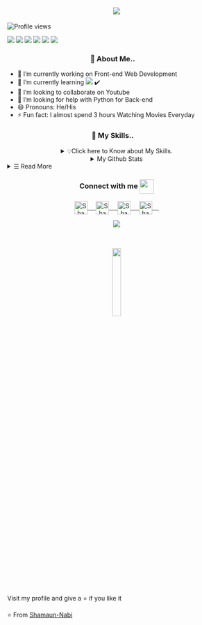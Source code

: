   <h1 align="center">
  <a href="https://git.io/typing-svg">
    <img src="https://readme-typing-svg.herokuapp.com/?lines=Hello,+There!+👋;I+AM+Shamaun+Nabi....;Nice+to+meet+you!&center=true&size=30">
  </a>
</h1>

![Profile views](https://gpvc.arturio.dev/Shamaun-Nabi)

<img src="https://img.shields.io/badge/Messenger-00B2FF?style=for-the-badge&logo=messenger&logoColor=white" /> <img src="https://img.shields.io/badge/Gmail-D14836?style=for-the-badge&logo=gmail&logoColor=white" /> <img src="https://img.shields.io/badge/Telegram-2CA5E0?style=for-the-badge&logo=telegram&logoColor=white" /> <img src="https://img.shields.io/badge/Twitter-1DA1F2?style=for-the-badge&logo=twitter&logoColor=white" /> <img src="https://img.shields.io/badge/WhatsApp-25D366?style=for-the-badge&logo=whatsapp&logoColor=white" /> <img src="https://img.shields.io/badge/Instagram-E4405F?style=for-the-badge&logo=instagram&logoColor=white" />


  
  <h3 align="center">👋 About Me.. <img src="https://github.com/rajput2107/rajput2107/blob/master/Assets/Earth.gif" width="15px"></h3></i> 

- 🔭 I’m currently working on Front-end Web Development
- 🌱 I’m currently learning <img src="https://img.shields.io/badge/JavaScript-F7DF1E?style=for-the-badge&logo=javascript&logoColor=black"/> ✔️
- 👯 I’m looking to collaborate on Youtube
- 🤔 I’m looking for help with Python for Back-end
- 😄 Pronouns: He/His
- ⚡ Fun fact: I almost spend 3 hours Watching Movies Everyday

<h3 align="center">👋 My Skills.. <img src="https://github.com/rajput2107/rajput2107/blob/master/Assets/Earth.gif" width="15px"></h3></i> 


 
 
<details align="center">
<summary>💡Click here to Know about My Skills.</summary>
 <details align="left" >
<summary> Programming Languages ✏ </summary>
 <img src="https://img.shields.io/badge/Python-FFD43B?style=for-the-badge&logo=python&logoColor=darkgreen" /> </br>
 <img src="https://img.shields.io/badge/C-00599C?style=for-the-badge&logo=c&logoColor=white" />
 <img src="https://img.shields.io/badge/C%2B%2B-00599C?style=for-the-badge&logo=c%2B%2B&logoColor=white" />
 <img src="https://img.shields.io/badge/Java-ED8B00?style=for-the-badge&logo=java&logoColor=white" />
</details>
 
<details align="left" >
<summary> Front-end ❤ </summary>
  <img src="https://img.shields.io/badge/HTML5-E34F26?style=for-the-badge&logo=html5&logoColor=white" /> 
  <img src="https://img.shields.io/badge/CSS3-1572B6?style=for-the-badge&logo=css3&logoColor=white" /> 
  <img src="https://img.shields.io/badge/JavaScript-F7DF1E?style=for-the-badge&logo=javascript&logoColor=black" /> </br>
 <details align="center" >
<summary> Frameworks 🚀 </summary>
<img src="https://img.shields.io/badge/Bootstrap-563D7C?style=for-the-badge&logo=bootstrap&logoColor=white" />  </br>
  <img src="https://img.shields.io/badge/React-20232A?style=for-the-badge&logo=react&logoColor=61DAFB" />
</details>
  
</details>


<details align="left" >
<summary> Back-end 📊 </summary>
 <img src="https://img.shields.io/badge/Django-092E20?style=for-the-badge&logo=django&logoColor=green" /> </br>
 <img src="https://img.shields.io/badge/Node.js-339933?style=for-the-badge&logo=nodedotjs&logoColor=white" /> 
</details>

<details align="left" >
<summary>Database ⚡</summary>
 <img src="https://img.shields.io/badge/MySQL-00000F?style=for-the-badge&logo=mysql&logoColor=white" /> </br>
 <img src="https://img.shields.io/badge/MongoDB-4EA94B?style=for-the-badge&logo=mongodb&logoColor=white" /> 
 <img src="https://img.shields.io/badge/SQLite-07405E?style=for-the-badge&logo=sqlite&logoColor=white" /> 
</details>

<details align="left" >
<summary>Comfort IDE 👩‍💻 </summary>
 <img src="https://img.shields.io/badge/Visual_Studio-5C2D91?style=for-the-badge&logo=visual%20studio&logoColor=white" /> </br>
 <img src="https://img.shields.io/badge/sublime_text-%23575757.svg?&style=for-the-badge&logo=sublime-text&logoColor=important" /> 
 <img src="https://img.shields.io/badge/Atom-66595C?style=for-the-badge&logo=Atom&logoColor=white" /> 
</details>

<details align="left" >
<summary>Operating System 💻</summary>
 <img src="https://img.shields.io/badge/Windows-0078D6?style=for-the-badge&logo=windows&logoColor=white" /> </br>
</details>



</details>


<!-- Stats -->
<details align="center">
<summary> My Github Stats</summary>
  
<img src="https://github-readme-stats.vercel.app/api?username=Shamaun-Nabi&&show_icons=true&title_color=ffffff&icon_color=E4405F&text_color=35B2A4&bg_color=1A1B27">

</details>


 <details>
<summary>
 ☰ Read More
</summary>

<details  align="center" >
<summary> 🛠 Most Used Languages</summary>

[![Top Langs](https://github-readme-stats.vercel.app/api/top-langs/?username=Shamaun-Nabi&layout=compact)](https://github.com/anuraghazra/github-readme-stats)

</details>

<details  align="center" >
<summary> ⚡GitHub streak stats</summary>


  ![GitHub streak stats](https://github-readme-streak-stats.herokuapp.com/?user=Shamaun-Nabi)  


  </details>
  
   <details  align="center" >
<summary> ⚡Activity graph</summary>
<img src="https://activity-graph.herokuapp.com/graph?username=Shamaun-Nabi&theme=react-dark&area=true&hide_border=true" width="100%">
</details>
 </details>


<div align="center">
  <h3 align="center">Connect with me <img align="center" src="https://github.com/rajput2107/rajput2107/blob/master/Assets/Handshake.gif" height="33px" /></h3> 
</div>
<p align="center">
 <a href="https://www.linkedin.com/in/shamaun-nabi-3660a8194/" target="blank">
  <img align="center" alt="Shamaun's LinkedIn" width="30px" src="https://www.vectorlogo.zone/logos/linkedin/linkedin-icon.svg" /> &nbsp; &nbsp;
 </a>
 <a href="https://www.facebook.com/sn.ashik.9" target="blank">
  <img align="center" alt="Shamaun's Facebook" width="30px" src="https://www.vectorlogo.zone/logos/facebook/facebook-official.svg" /> &nbsp; &nbsp;
 </a>
 <a href="https://twitter.com/NabiShamaun" target="blank">
  <img align="center" alt="Shamaun's Twitter" width="30px" src="https://www.vectorlogo.zone/logos/twitter/twitter-official.svg" /> &nbsp; &nbsp;
 </a>
   <a href="mailto:snashik950@gmail.com" target="blank">
  <img align="center" alt="Shamaun's Twitter" width="30px" src="https://www.vectorlogo.zone/logos/gmail/gmail-icon.svg" /> &nbsp; &nbsp;
 </a>
</p>
<p align="center"><img src="https://hits.seeyoufarm.com/api/count/incr/badge.svg?url=https%3A%2F%2Fgithub.com%2FShamaun-Nabi&count_bg=%2379C83D&title_bg=%23555555&icon=&icon_color=%23E7E7E7&title=hits&edge_flat=true"/>
</p>
<br/>
<br/>
<div align="center">
<img   src="https://media.giphy.com/media/jpVnC65DmYeyRL4LHS/giphy.gif" width="20%">
</div>


<p>
Visit my profile and give a ⭐️ if you like it</p>

⭐️ From [Shamaun-Nabi](https://github.com/Shamaun-Nabi)


 

